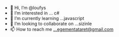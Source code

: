 - 👋 Hi, I’m @loufys  
- 👀 I’m interested in ... c# 
- 🌱 I’m currently learning ...javascript
- 💞️ I’m looking to collaborate on ...sizinle
- 📫 How to reach me ...egementataret@gmail.com

<!---
loufys/loufys is a ✨ special ✨ repository because its `README.md` (this file) appears on your GitHub profile.grrrrrrrrrrrrrrrrrrrr
You can click the Preview link to take a look at your changes.
--->
